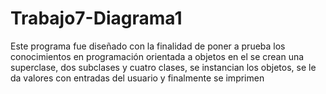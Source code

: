 # Trabajo7-Diagrama1
Este programa fue diseñado con la finalidad de poner a prueba los conocimientos en programación orientada a objetos en el se crean una superclase, dos subclases y cuatro clases, se instancian los objetos, se le da valores con entradas del usuario y finalmente se imprimen    
